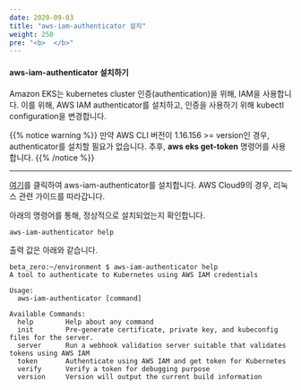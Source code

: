 ```yaml
---
date: 2020-09-03
title: "aws-iam-authenticator 설치"
weight: 250
pre: "<b>  </b>"
---
```


#### aws-iam-authenticator 설치하기
Amazon EKS는 kubernetes cluster 인증(authentication)을 위해, IAM을 사용합니다. 이를 위해, AWS IAM authenticator를 설치하고, 인증을 사용하기 위해 kubectl configuration을 변경합니다. 

{{% notice warning %}}
만약 AWS CLI 버전이 1.16.156 >= version인 경우, authenticator를 설치할 필요가 없습니다. 추후, **aws eks get-token** 명령어를 사용합니다. 
{{% /notice %}}

* * *

[여기](https://docs.aws.amazon.com/eks/latest/userguide/install-aws-iam-authenticator.html)를 클릭하여 aws-iam-authenticator를 설치합니다. AWS Cloud9의 경우, 리눅스 관련 가이드를 따라갑니다.

아래의 명령어를 통해, 정상적으로 설치되었는지 확인합니다.
```
aws-iam-authenticator help
```
출력 값은 아래와 같습니다.
```
beta_zero:~/environment $ aws-iam-authenticator help
A tool to authenticate to Kubernetes using AWS IAM credentials

Usage:
  aws-iam-authenticator [command]

Available Commands:
  help        Help about any command
  init        Pre-generate certificate, private key, and kubeconfig files for the server.
  server      Run a webhook validation server suitable that validates tokens using AWS IAM
  token       Authenticate using AWS IAM and get token for Kubernetes
  verify      Verify a token for debugging purpose
  version     Version will output the current build information
```